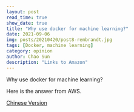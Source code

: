 ```yaml
---
layout: post
read_time: true
show_date: true
title: "Why use docker for machine learning?"
date: 2021-09-06
img: posts/20210420/post8-rembrandt.jpg
tags: [Docker, machine learning]
category: opinion
author: Chao Sun
description: "Links to Amazon"
---
```

Why use docker for machine learning?

Here is the answer from AWS.

[Chinese Version](https://aws.amazon.com/cn/blogs/china/why-use-docker-containers-for-machine-learning-development/) 

